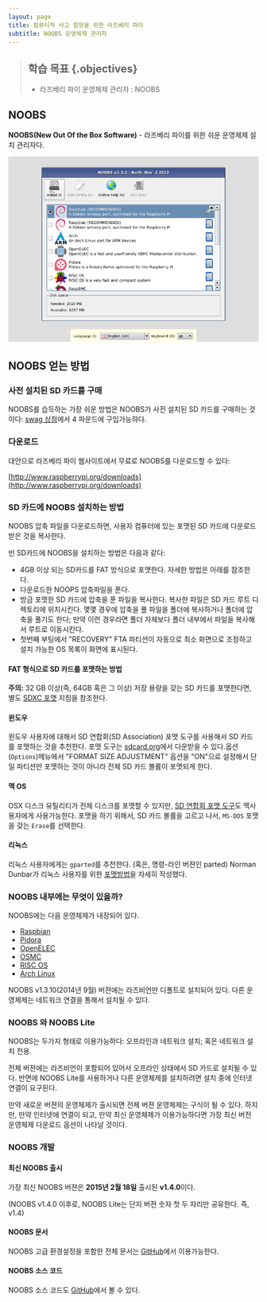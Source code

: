 ```yaml
---
layout: page
title: 컴퓨터적 사고 함양을 위한 라즈베리 파이
subtitle: NOOBS 운영체제 관리자
---
```


> ## 학습 목표 {.objectives}
>
> *   라즈베리 파이 운영체제 관리자 : NOOBS

## NOOBS

**NOOBS(New Out Of the Box Software)** - 라즈베리 파이를 위한 쉬운 운영체제 설치 관리자다.

![NOOBS](../img/learn-raspberry-pi/noobs.png)

## NOOBS 얻는 방법

### 사전 설치된 SD 카드를 구매

NOOBS를 습득하는 가장 쉬운 방법은 NOOBS가 사전 설치된 SD 카드를 구매하는 것이다: [swag 상점](http://swag.raspberrypi.org/collections/frontpage/products/noobs-8gb-sd-card)에서 4 파운드에 구입가능하다.

### 다운로드

대안으로 라즈베리 파이 웹사이트에서 무료로 NOOBS를 다운로드할 수 있다:  

[http://www.raspberrypi.org/downloads](http://www.raspberrypi.org/downloads)

### SD 카드에 NOOBS 설치하는 방법

NOOBS 압축 파일을 다운로드하면, 사용자 컴퓨터에 있는 포맷된 SD 카드에 다운로드 받은 것을 복사한다. 

빈 SD카드에 NOOBS을 설치하는 방법은 다음과 같다:

- 4GB 이상 되는 SD카드를 FAT 방식으로 포맷한다. 자세한 방법은 아래를 참조한다.  
- 다운로드한 NOOPS 압축파일을 푼다.
- 방금 포맷한 SD 카드에 압축을 푼 파일을 복사한다. 복사한 파일은 SD 카드 루트 디렉토리에 위치시킨다. 몇몇 경우에 압축을 풀 파일을 폴더에 복사하거나 폴더에 압축을 풀기도 한다; 만약 이런 경우라면 폴더 자체보다 폴더 내부에서 파일을 복사해서 루트로 이동시킨다.
- 첫번째 부팅에서 "RECOVERY" FTA 파티션이 자동으로 최소 화면으로 조정하고 설치 가능한 OS 목록이 화면에 표시된다.  

#### FAT 형식으로 SD 카드를 포맷하는 방법

**주의:** 32 GB 이상(즉, 64GB 혹은 그 이상) 저장 용량을 갖는 SD 카드를 포맷한다면, 별도 [SDXC 포맷](https://www.raspberrypi.org/documentation/installation/sdxc_formatting.md) 지침을 참조한다.

#### 윈도우

윈도우 사용자에 대해서 SD 연합회(SD Association) 포맷 도구를 사용해서 SD 카드를 포맷하는 것을 추천한다. 포맷 도구는 [sdcard.org](https://www.sdcard.org/downloads/formatter_4/)에서 다운받을 수 있다.옵션(`Options`)메뉴에서 "FORMAT SIZE ADJUSTMENT" 옵션을 "ON"으로 설정해서 단일 파티션만 포맷하는 것이 아니라 전체 SD 카드 볼륨이 포맷되게 한다.

#### 맥 OS

OSX 디스크 유틸리티가 전체 디스크를 포맷할 수 있지만, 
[SD 연합회 포맷 도구](https://www.sdcard.org/downloads/formatter_4/)도 맥사용자에게 사용가능한다. 포맷을 하기 위해서, SD 카드 볼륨을 고르고 나서, `MS-DOS` 포맷을 갖는 `Erase`를 선택한다.

#### 리눅스

리눅스 사용자에게는 `gparted`를 추천한다. (혹은, 명령-라인 버젼인 parted) Norman Dunbar가 리눅스 사용자를 위한 [포맷방법](http://qdosmsq.dunbar-it.co.uk/blog/2013/06/noobs-for-raspberry-pi/)을 자세히 작성했다.

### NOOBS 내부에는 무엇이 있을까?

NOOBS에는 다음 운영체제가 내장되어 있다.

- [Raspbian](http://raspbian.org/)
- [Pidora](http://pidora.ca/)
- [OpenELEC](http://wiki.openelec.tv/index.php?title=Raspberry_Pi_FAQ)
- [OSMC](http://osmc.tv/)
- [RISC OS](https://www.riscosopen.org/wiki/documentation/show/Welcome%20to%20RISC%20OS%20Pi)
- [Arch Linux](http://archlinuxarm.org/platforms/armv6/raspberry-pi)

NOOBS v1.3.10(2014년 9월) 버젼에는 라즈비언만 디폴트로 설치되어 있다. 다른 운영체제는 네트워크 연결을 통해서 설치될 수 있다.

### NOOBS 와 NOOBS Lite

NOOBS는 두가지 형태로 이용가능하다: 오프라인과 네트워크 설치; 혹은 네트워크 설치 전용.

전체 버젼에는 라즈비언이 포함되어 있어서 오프라인 상태에서 SD 카드로 설치될 수 있다. 반면에 NOOBS Lite를 사용하거나 다른 운영체제를 설치하려면 설치 중에 인터넷 연결이 요구된다.

만약 새로운 버젼의 운영체제가 출시되면 전체 버젼 운영체제는 구식이 될 수 있다. 하지만, 만약 인터넷에 연결이 되고, 만약 최신 운영체제가 이용가능하다면 가장 최신 버전 운영체제 다운로드 옵션이 나타날 것이다.

### NOOBS 개발

#### 최신 NOOBS 출시

가장 최신 NOOBS 버젼은 **2015년 2월 18일** 출시된 **v1.4.0**이다.

(NOOBS v1.4.0 이후로, NOOBS Lite는 단지 버젼 숫자 첫 두 자리만 공유한다. 즉, v1.4)

#### NOOBS 문서

NOOBS 고급 환경설정을 포함한 전체 문서는 [GitHub](https://github.com/raspberrypi/noobs/blob/master/README.md)에서 이용가능한다.

#### NOOBS 소스 코드

NOOBS 소스 코드도 [GitHub](https://github.com/raspberrypi/noobs)에서 볼 수 있다.

